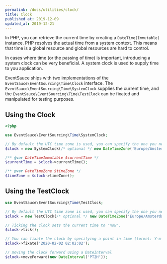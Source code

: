 ```yaml
---
permalink: /docs/utilities/clock/
title: Clock
published_at: 2019-12-09
updated_at: 2019-12-21
---
```



In PHP, you can retrieve the current time by creating a `DateTime(Immutable)`
instance. PHP resolves the actual time from a system context. This means that
time is a global resource and global resources are hard to control.

In cases where time (or the passing of time) is important, introducing a
system clock can be very beneficial. A system clock is used to supply
time to you application.

EventSauce ships with two implementations of the `EventSauce\EventSourcing\Time\Clock`
interface. The `EventSauce\EventSourcing\Time\SystemClock` supplies the current time,
and the `EventSauce\EventSourcing\Time\TestClock` can be fixated and manipulated for
testing purposes.

## Using the Clock

```php
<?php

use EventSauce\EventSourcing\Time\SystemClock;

// By default the UTC time zone is used, you can specify the one you need.
$clock = new SystemClock(/* optional */ new DateTimeZone('Europe/Amsterdam'));

/** @var DateTimeImmutable $currentTime */
$currentTime = $clock->currentTime();

/** @var DateTimeZone $timeZone */
$timeZone = $clock->timeZone();
```

## Using the TestClock

```php
use EventSauce\EventSourcing\Time\TestClock;

// By default the UTC time zone is used, you can specify the one you need.
$clock = new TestClock(/* optional */ new DateTimeZone('Europe/Amsterdam'));

// Ticking the clock sets the current time to "now".
$clock->tick();

// You can fixate the clock by specifying a point in time (format: Y-m-d H:i:s.u).
$clock->fixate('2020-02-02 02:02:02');

// moving the clock forward using a DateInterval
$clock->moveForward(new DateInterval('PT2H'));
```
